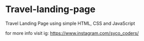 # Travel-landing-page
Travel Landing Page using simple HTML, CSS and JavaScript 


for more info visit ig: https://www.instagram.com/syco_coders/

